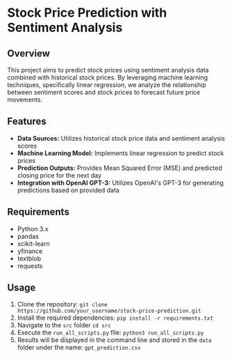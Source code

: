 # Stock Price Prediction with Sentiment Analysis

## Overview
This project aims to predict stock prices using sentiment analysis data combined with historical stock prices. By leveraging machine learning techniques, specifically linear regression, we analyze the relationship between sentiment scores and stock prices to forecast future price movements.

## Features
- **Data Sources:** Utilizes historical stock price data and sentiment analysis scores
- **Machine Learning Model:** Implements linear regression to predict stock prices
- **Prediction Outputs:** Provides Mean Squared Error (MSE) and predicted closing price for the next day
- **Integration with OpenAI GPT-3:** Utilizes OpenAI's GPT-3 for generating predictions based on provided data

## Requirements
- Python 3.x
- pandas
- scikit-learn
- yfinance
- textblob
- requests

## Usage
1. Clone the repository: `git clone https://github.com/your_username/stock-price-prediction.git`
2. Install the required dependencies: `pip install -r requirements.txt`
3. Navigate to the `src` folder `cd src`
4. Execute the `run_all_scripts.py` file: `python3 run_all_scripts.py`
5. Results will be displayed in the command line and stored in the `data` folder under the name: `gpt_prediction.csv`


